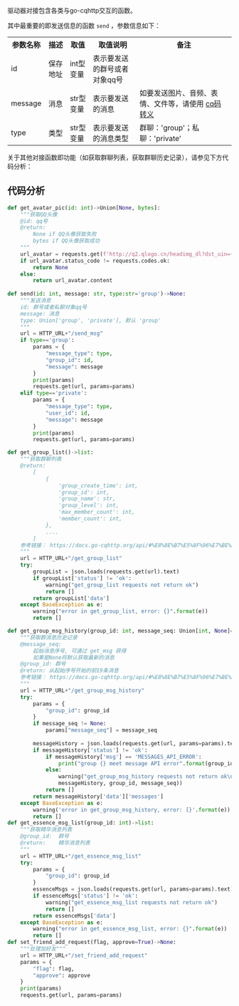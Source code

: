驱动器对接包含各类与go-cqhttp交互的函数。

其中最重要的即发送信息的函数 `send` ，参数信息如下：

<table>
    <tr>
          <th>参数名称</th>
          <th>描述</th>
          <th>取值</th>
          <th>取值说明</th>
          <th>备注</th>
	</tr>
    <tr>
          <td>id</td>
          <td>保存地址</td>
          <td>int型变量</td>
          <td>表示要发送的群号或者对象qq号</td>
          <td></td>
    </tr>
    <tr>
          <td>message</td>
          <td>消息</td>
          <td>str型变量</td>
          <td>表示要发送的消息</td>
          <td>如要发送图片、音频、表情、文件等，请使用 <a href="https://docs.go-cqhttp.org/cqcode/#%E8%BD%AC%E4%B9%89">cq码转义</a></td>
    </tr>
    <tr>
          <td>type</td>
          <td>类型</td>
          <td>str型变量</td>
          <td>表示要发送的消息类型</td>
          <td>群聊：'group'；私聊：'private'</td>
    </tr>
</table>

关于其他对接函数即功能（如获取群聊列表，获取群聊历史记录），请参见下方代码分析：

## 代码分析

```python
def get_avatar_pic(id: int)->Union[None, bytes]:
    """获取QQ头像
    @id: qq号
    @return:
        None if QQ头像获取失败
        bytes if QQ头像获取成功
    """
    url_avatar = requests.get(f'http://q2.qlogo.cn/headimg_dl?dst_uin={id}&spec=100')
    if url_avatar.status_code != requests.codes.ok:
        return None
    else:
        return url_avatar.content
        
def send(id: int, message: str, type:str='group')->None:
    """发送消息
    id: 群号或者私聊对象qq号
    message: 消息
    type: Union['group', 'private'], 默认 'group'
    """
    url = HTTP_URL+"/send_msg"
    if type=='group':
        params = {
            "message_type": type,
            "group_id": id,
            "message": message
        }
        print(params)
        requests.get(url, params=params)
    elif type=='private':
        params = {
            "message_type": type,
            "user_id": id,
            "message": message
        }
        print(params)
        requests.get(url, params=params)

def get_group_list()->list:
    """获取群聊列表
    @return:
        [
            {
                'group_create_time': int,
                'group_id': int,
                'group_name': str,
                'group_level': int,
                'max_member_count': int,
                'member_count': int,
            },
            ....
        ]
    参考链接： https://docs.go-cqhttp.org/api/#%E8%8E%B7%E5%8F%96%E7%BE%A4%E5%88%97%E8%A1%A8
    """
    url = HTTP_URL+"/get_group_list"
    try:
        groupList = json.loads(requests.get(url).text)
        if groupList['status'] != 'ok':
            warning("get_group_list requests not return ok")
            return []
        return groupList['data']
    except BaseException as e:
        warning("error in get_group_list, error: {}".format(e))
        return []

def get_group_msg_history(group_id: int, message_seq: Union[int, None]=None)->list:
    """获取群消息历史记录
    @message_seq:
        起始消息序号, 可通过 get_msg 获得
        如果是None将默认获取最新的消息
    @group_id: 群号
    @return: 从起始序号开始的前19条消息
    参考链接： https://docs.go-cqhttp.org/api/#%E8%8E%B7%E5%8F%96%E7%BE%A4%E6%B6%88%E6%81%AF%E5%8E%86%E5%8F%B2%E8%AE%B0%E5%BD%95
    """
    url = HTTP_URL+"/get_group_msg_history"
    try:
        params = {
            "group_id": group_id
        }
        if message_seq != None:
            params["message_seq"] = message_seq
            
        messageHistory = json.loads(requests.get(url, params=params).text)
        if messageHistory['status'] != 'ok':
            if messageHistory['msg'] == 'MESSAGES_API_ERROR':
                print("group {} meet message API error".format(group_id))
            else:
                warning("get_group_msg_history requests not return ok\nmessages = {}\ngroup_id={}\nmessage_seq={}".format(
                messageHistory, group_id, message_seq))
            return []
        return messageHistory['data']['messages']
    except BaseException as e:
        warning('error in get_group_msg_history, error: [}'.format(e))
        return []
def get_essence_msg_list(group_id: int)->list:
    """获取精华消息列表
    @group_id:  群号
    @return:    精华消息列表
    """
    url = HTTP_URL+"/get_essence_msg_list"
    try:
        params = {
            "group_id": group_id
        }
        essenceMsgs = json.loads(requests.get(url, params=params).text)
        if essenceMsgs['status'] != 'ok':
            warning("get_essence_msg_list requests not return ok")
            return []
        return essenceMsgs['data']
    except BaseException as e:
        warning("error in get_essence_msg_list, error: {}".format(e))
        return []
def set_friend_add_request(flag, approve=True)->None:
    """处理加好友"""
    url = HTTP_URL+"/set_friend_add_request"
    params = {
        "flag": flag,
        "approve": approve
    }
    print(params)
    requests.get(url, params=params)

```